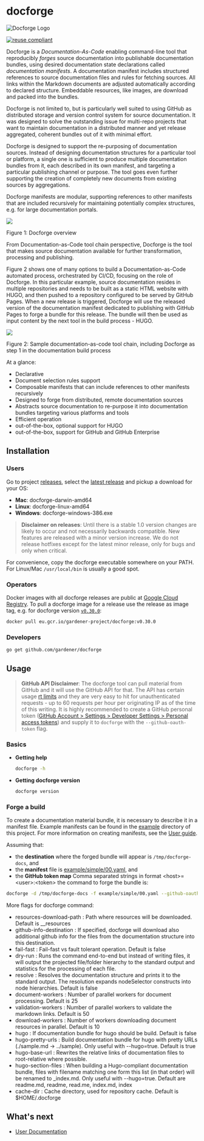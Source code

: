# docforge

![Docforge Logo](docs/images/gardener-docforge-logo.svg)

[![reuse compliant](https://reuse.software/badge/reuse-compliant.svg)](https://reuse.software/)

Docforge is a *Documentation-As-Code* enabling command-line tool that reproducibly *forges* source documentation into publishable documentation bundles, using desired documentation state declarations called *documentation manifests*. A documentation manifest includes structured references to source documentation files and rules for fetching sources. All links within the Markdown documents are adjusted automatically according to declared structure. Embeddable resources, like images, are download and packed into the bundles.

Docforge is not limited to, but is particularly well suited to using GitHub as distributed storage and version control system for source documentation. It was designed to solve the outstanding issue for multi-repo projects that want to maintain documentation in a distributed manner and yet release aggregated, coherent bundles out of it with minimal effort. 

Docforge is designed to support the re-purposing of documentation sources. Instead of designing documentation structures for a particular tool or platform, a single one is sufficient to produce multiple documentation bundles from it, each described in its own manifest, and targeting a particular publishing channel or purpose. The tool goes even further supporting the creation of completely new documents from existing sources by aggregations.

Docforge manifests are modular, supporting references to other manifests that are included recursively for maintaining potentially complex structures, e.g. for large documentation portals.

![](./docs/images/docforge-overview.svg)
<figcaption>Figure 1: Docforge overview</figcaption>

From Documentation-as-Code tool chain perspective, Docforge is the tool that makes source documentation available for further transformation, processing and publishing. 

Figure 2 shows one of many options to build a Documentation-as-Code automated process, orchestrated by CI/CD, focusing on the role of Docforge. In this particular example, source documentation resides in multiple repositories and needs to be built as a static HTML website with HUGO, and then pushed to a repository configured to be served by GitHub Pages. When a new release is triggered, Docforge will use the released version of the documentation manifest dedicated to publishing with GitHub Pages to forge a bundle for this release. The bundle will then be used as input content by the next tool in the build process - HUGO.


![](./docs/images/docforge-step.svg)
<figcaption>Figure 2: Sample documentation-as-code tool chain, including Docforge as step 1 in the documentation build process</figcaption>

At a glance:
- Declarative
- Document selection rules support
- Composable manifests that can include references to other manifests recursively
- Designed to forge from distributed, remote documentation sources
- Abstracts source documentation to re-purpose it into documentation bundles targeting various platforms and tools
- Efficient operation
- out-of-the-box, optional support for HUGO
- out-of-the-box, support for GitHub and GitHub Enterprise

## Installation

### Users

Go to project [releases](https://github.com/gardener/docforge/releases), select the [latest release](https://github.com/gardener/docforge/releases/latest) and pickup a download for your OS:

- **Mac**: docforge-darwin-amd64
- **Linux**: docforge-linux-amd64
- **Windows**: docforge-windows-386.exe

> **Disclaimer on releases**: Until there is a stable 1.0 version changes are likely to occur and not necessarily backwards compatible. New features are released with a minor version increase. We do not release hotfixes except for the latest minor release, only for bugs and only when critical.

For convenience, copy the docforge executable somewhere on your PATH. For Linux/Mac `/usr/local/bin` is usually a good spot.

### Operators

Docker images with all docforge releases are public at [Google Cloud Registry](https://console.cloud.google.com/gcr/images/gardener-project/EU/docforge?project=gardener-project&gcrImageListsize=30). To pull a docforge image for a release use the release as image tag, e.g. for docforge version [`v0.30.0`](https://github.com/gardener/docforge/releases/tag/v0.30.0):
```sh
docker pull eu.gcr.io/gardener-project/docforge:v0.30.0
```

### Developers

``` sh
go get github.com/gardener/docforge
```

## Usage

> **GitHub API Disclaimer**: The docforge tool can pull material from GitHub and it will use the GitHub API for that. The API has certain usage [rt limits](https://docs.github.com/en/free-pro-team@latest/rest/overview/resources-in-the-rest-api#rt-limiting) and they are very easy to hit for unauthenticated requests - up to 60 requests per hour per originating IP as of the time of this writing. It is highly recommended to create a GitHub personal token ([GitHub Account > Settings > Developer Settings > Personal access tokens](https://github.com/settings/tokens)) and supply it to `docforge` with the `--github-oauth-token` flag.


### Basics

- **Getting help**
   ```sh
   docforge -h
   ```
- **Getting docforge version**
   ```sh
   docforge version
   ```

### Forge a build

To create a documentation material bundle, it is necessary to describe it in a manifest file. Example manifests can be found in the [example](example) directory of this project. For more information on creating manifests, see the [User guide](TODO).

Assuming that:
- the **destination** where the forged bundle will appear is `/tmp/docforge-docs`, and 
- the **manifest** file is [example/simple/00.yaml](example/simple/00.yaml), and
- the **GitHub token map** Comma separated strings in format \<host\>=\<user\>:\<token\> 
the command to forge the bundle is:
```sh
docforge -d /tmp/docforge-docs -f example/simple/00.yaml --github-oauth-token-map  github.com=<user>:<token>,...
```

More flags for docforge command:
- resources-download-path : Path where resources will be downloaded. Default is __resources
- github-info-destination : If specified, docforge will download also additional github info for the files from the documentation structure into this destination.
- fail-fast : Fail-fast vs fault tolerant operation. Default is false
- dry-run : Runs the command end-to-end but instead of writing files, it will output the projected file/folder hierarchy to the standard output and statistics for the processing of each file.
- resolve : Resolves the documentation structure and prints it to the standard output. The resolution expands nodeSelector constructs into node hierarchies. Default is false
- document-workers : Number of parallel workers for document processing. Default is 25
- validation-workers : Number of parallel workers to validate the markdown links. Default is 50
- download-workers : Number of workers downloading document resources in parallel. Default is 10
- hugo : If  documentation bundle for hugo should be build. Default is false
- hugo-pretty-urls : Build documentation bundle for hugo with pretty URLs (./sample.md -> ../sample). Only useful with --hugo=true. Default is true
- hugo-base-url : Rewrites the relative links of documentation files to root-relative where possible.
- hugo-section-files : When building a Hugo-compliant documentation bundle, files with filename matching one form this list (in that order) will be renamed to _index.md. Only useful with --hugo=true. Default are readme.md, readme, read.me, index.md, index
- cache-dir : Cache directory, used for repository cache. Default is $HOME/.docforge

 ## What's next
- [User Documentation](docs/user-index.md)
